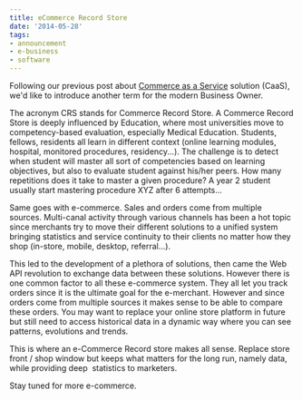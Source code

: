 ```yaml
---
title: eCommerce Record Store
date: '2014-05-28'
tags:
- announcement
- e-business
- software
---
```


Following our previous post about 
[Commerce as a Service](http://blog.yafoy.com/2014/05/commerce-as-a-service-caas/) solution (CaaS), we'd like to introduce another term for the modern Business Owner.

The acronym CRS stands for Commerce Record Store. A Commerce Record Store is deeply influenced by Education, where most universities move to competency-based evaluation, especially Medical Education. Students, fellows, residents all learn in different context (online learning modules, hospital, monitored procedures, residency...). The challenge is to detect when student will master all sort of competencies based on learning objectives, but also to evaluate student against his/her peers. How many repetitions does it take to master a given procedure? A year 2 student usually start mastering procedure XYZ after 6 attempts...

Same goes with e-commerce. Sales and orders come from multiple sources. Multi-canal activity through various channels has been a hot topic since merchants try to move their different solutions to a unified system bringing statistics and service continuity to their clients no matter how they shop (in-store, mobile, desktop, referral...).

This led to the development of a plethora of solutions, then came the Web API revolution to exchange data between these solutions. However there is one common factor to all these e-commerce system. They all let you track orders since it is the ultimate goal for the e-merchant. However and since orders come from multiple sources it makes sense to be able to compare these orders. You may want to replace your online store platform in future but still need to access historical data in a dynamic way where you can see patterns, evolutions and trends.

This is where an e-Commerce Record store makes all sense. Replace store front / shop window but keeps what matters for the long run, namely data, while providing deep  statistics to marketers.

Stay tuned for more e-commerce.
